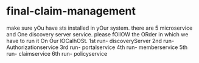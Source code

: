 # final-claim-management
make sure yOu have sts installed in yOur system.
there are 5 microservice and One discovery server service. please fOllOW the ORder in which we have to run it On Our lOCalhOSt.
1st run- discoveryServer
2nd run- Authorizationservice
3rd run- portalservice
4th run- memberservice
5th run- claimservice
6th run- policyservice
